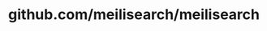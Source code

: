 ---
layout: post
title: github.com/meilisearch/meilisearch
categories: link
tags: [انگلیسی, گیت‌هاب, برنامه‌نویسی]
---